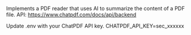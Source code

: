 Implements a PDF reader that uses AI to summarize the content of a PDF file.
API: https://www.chatpdf.com/docs/api/backend

Update .env with your ChatPDF API key.
CHATPDF_API_KEY=sec_xxxxxx